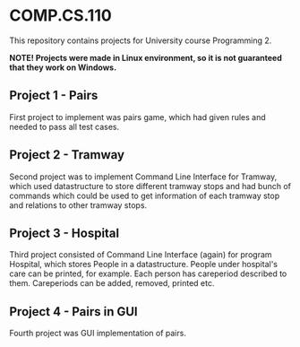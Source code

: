 # COMP.CS.110

This repository contains projects for University course Programming 2. 

**NOTE! Projects were made in Linux environment, so it is not guaranteed that they work on Windows.**

## Project 1 - Pairs

First project to implement was pairs game, which had given rules and needed to pass all test cases.

## Project 2 - Tramway

Second project was to implement Command Line Interface for Tramway, which used datastructure to store different tramway stops and had bunch of commands which could be used to get information of each tramway stop and relations to other tramway stops.

## Project 3 - Hospital

Third project consisted of Command Line Interface (again) for program Hospital, which stores People in a datastructure. People under hospital's care can be printed, for example. Each person has careperiod described to them. Careperiods can be added, removed, printed etc. 

## Project 4 - Pairs in GUI

Fourth project was GUI implementation of pairs.
